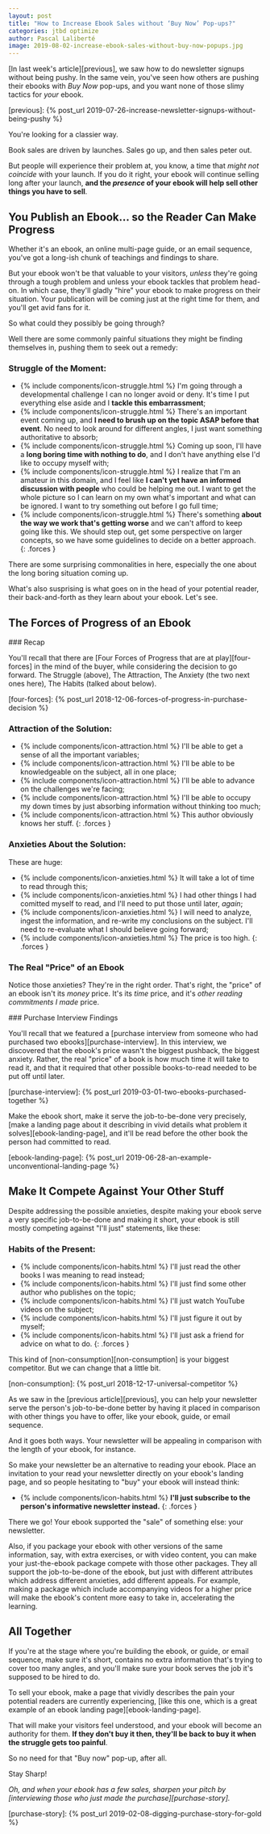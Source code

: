 ```yaml
---
layout: post
title: "How to Increase Ebook Sales without ‘Buy Now’ Pop-ups?"
categories: jtbd optimize
author: Pascal Laliberté
image: 2019-08-02-increase-ebook-sales-without-buy-now-popups.jpg
---
```


[In last week's article][previous], we saw how to do newsletter signups without being pushy. In the same vein, you've seen how others are pushing their ebooks with _Buy Now_ pop-ups, and you want none of those slimy tactics for _your_ ebook.

[previous]: {% post_url 2019-07-26-increase-newsletter-signups-without-being-pushy %}

You're looking for a classier way.

Book sales are driven by launches. Sales go up, and then sales peter out.

But people will experience their problem at, you know, a time that _might not coincide_ with your launch. If you do it right, your ebook will continue selling long after your launch, **and the _presence_ of your ebook will help sell other things you have to sell**.

## You Publish an Ebook... so the Reader Can Make Progress

Whether it's an ebook, an online multi-page guide, or an email sequence, you've got a long-ish chunk of teachings and findings to share.

But your ebook won't be that valuable to your visitors, _unless_ they're going through a tough problem and unless your ebook tackles that problem head-on. In which case, they'll gladly "hire" your ebook to make progress on their situation. Your publication will be coming just at the right time for them, and you'll get avid fans for it.

So what could they possibly be going through?

Well there are some commonly painful situations they might be finding themselves in, pushing them to seek out a remedy:

### Struggle of the Moment:

* {% include components/icon-struggle.html %} I'm going through a developmental challenge I can no longer avoid or deny. It's time I put everything else aside and I **tackle this embarrassment**;
* {% include components/icon-struggle.html %} There's an important event coming up, and **I need to brush up on the topic ASAP before that event**. No need to look around for different angles, I just want something authoritative to absorb;
* {% include components/icon-struggle.html %} Coming up soon, I'll have a **long boring time with nothing to do**, and I don't have anything else I'd like to occupy myself with;
* {% include components/icon-struggle.html %} I realize that I'm an amateur in this domain, and I feel like **I can't yet have an informed discussion with people** who could be helping me out. I want to get the whole picture so I can learn on my own what's important and what can be ignored. I want to try something out before I go full time;
* {% include components/icon-struggle.html %} There's something **about the way we work that's getting worse** and we can't afford to keep going like this. We should step out, get some perspective on larger concepts, so we have some guidelines to decide on a better approach.
{: .forces }

There are some surprising commonalities in here, especially the one about the long boring situation coming up.

What's also susprising is what goes on in the head of your potential reader, their back-and-forth as they learn about your ebook. Let's see.

## The Forces of Progress of an Ebook

<div class="primer" markdown="1">
### Recap

You'll recall that there are [Four Forces of Progress that are at play][four-forces] in the mind of the buyer, while considering the decision to go forward. The Struggle (above), The Attraction, The Anxiety (the two next ones here), The Habits (talked about below).

[four-forces]: {% post_url 2018-12-06-forces-of-progress-in-purchase-decision %}
</div>


### Attraction of the Solution:

* {% include components/icon-attraction.html %} I'll be able to get a sense of all the important variables;
* {% include components/icon-attraction.html %} I'll be able to be knowledgeable on the subject, all in one place;
* {% include components/icon-attraction.html %} I'll be able to advance on the challenges we're facing;
* {% include components/icon-attraction.html %} I'll be able to occupy my down times by just absorbing information without thinking too much;
* {% include components/icon-attraction.html %} This author obviously knows her stuff.
{: .forces }

### Anxieties About the Solution:

These are huge:

* {% include components/icon-anxieties.html %} It will take a lot of time to read through this;
* {% include components/icon-anxieties.html %} I had other things I had comitted myself to read, and I'll need to put those until later, _again_;
* {% include components/icon-anxieties.html %} I will need to analyze, ingest the information, and re-write my conclusions on the subject. I'll need to re-evaluate what I should believe going forward;
* {% include components/icon-anxieties.html %} The price is too high.
{: .forces }

### The Real "Price" of an Ebook

Notice those anxieties? They're in the right order. That's right, the "price" of an ebook isn't its _money_ price. It's its _time_ price, and it's _other reading commitments I made_ price.

<div class="primer" markdown="1">
### Purchase Interview Findings

You'll recall that we featured a [purchase interview from someone who had purchased two ebooks][purchase-interview]. In this interview, we discovered that the ebook's price wasn't the biggest pushback, the biggest anxiety. Rather, the real "price" of a book is how much time it will take to read it, and that it required that other possible books-to-read needed to be put off until later.

[purchase-interview]: {% post_url 2019-03-01-two-ebooks-purchased-together %}
</div>

Make the ebook short, make it serve the job-to-be-done very precisely, [make a landing page about it describing in vivid details what problem it solves][ebook-landing-page], and it'll be read before the other book the person had committed to read.

[ebook-landing-page]: {% post_url 2019-06-28-an-example-unconventional-landing-page %}

## Make It Compete Against Your Other Stuff

Despite addressing the possible anxieties, despite making your ebook serve a very specific job-to-be-done and making it short, your ebook is still mostly competing against "I'll just" statements, like these:

### Habits of the Present:

* {% include components/icon-habits.html %} I'll just read the other books I was meaning to read instead;
* {% include components/icon-habits.html %} I'll just find some other author who publishes on the topic;
* {% include components/icon-habits.html %} I'll just watch YouTube videos on the subject;
* {% include components/icon-habits.html %} I'll just figure it out by myself;
* {% include components/icon-habits.html %} I'll just ask a friend for advice on what to do.
{: .forces }

This kind of [non-consumption][non-consumption] is your biggest competitor. But we can change that a little bit.

[non-consumption]: {% post_url 2018-12-17-universal-competitor %}

As we saw in the [previous article][previous], you can help your newsletter serve the person's job-to-be-done better by having it placed in comparison with other things you have to offer, like your ebook, guide, or email sequence. 

And it goes both ways. Your newsletter will be appealing in comparison with the length of your ebook, for instance.

So make your newsletter be an alternative to reading your ebook. Place an invitation to your read your newsletter directly on your ebook's landing page, and so people hesitating to "buy" your ebook will instead think:

* {% include components/icon-habits.html %} **I'll just subscribe to the person's informative newsletter instead.**
{: .forces }

There we go! Your ebook supported the "sale" of something else: your newsletter.

Also, if you package your ebook with other versions of the same information, say, with extra exercises, or with video content, you can make your just-the-ebook package compete with those other packages. They all support the job-to-be-done of the ebook, but just with different attributes which address different anxieties, add different appeals. For example, making a package which include accompanying videos for a higher price will make the ebook's content more easy to take in, accelerating the learning.

## All Together

If you're at the stage where you're building the ebook, or guide, or email sequence, make sure it's short, contains no extra information that's trying to cover too many angles, and you'll make sure your book serves the job it's supposed to be hired to do.

To sell your ebook, make a page that vividly describes the pain your potential readers are currently experiencing, [like this one, which is a great example of an ebook landing page][ebook-landing-page].

That will make your visitors feel understood, and your ebook will become an authority for them. **If they don't buy it then, they'll be back to buy it when the struggle gets too painful**.

So no need for that "Buy now" pop-up, after all.

Stay Sharp!

_Oh, and when your ebook has a few sales, sharpen your pitch by [interviewing those who just made the purchase][purchase-story]._

[purchase-story]: {% post_url 2019-02-08-digging-purchase-story-for-gold %}
